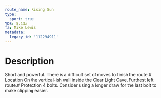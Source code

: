 ```yaml
---
route_name: Rising Sun
type:
  sport: true
YDS: 5.13a
fa: Mike Lewis
metadata:
  legacy_id: '112294911'
---
```

# Description
Short and powerful. There is a difficult set of moves to finish the route.# Location
On the vertical-ish wall inside the Clear Light Cave. Furthest left route.# Protection
4 bolts. Consider using a longer draw for the last bolt to make clipping easier.